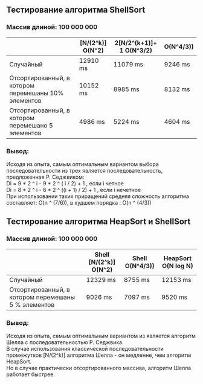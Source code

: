 ##  Тестирование алгоритма ShellSort
### Массив длиной: 100 000 000


|                                                      | **[N/(2^k)] O(N^2)** | **2[N/2^(k+1)]+ 1 O(N^3/2)** | **O(N^4/3))** |
| ---                                                  | ---                  | ---                     | ---       |
| Cлучайный                                            | 12910 ms             |   11079 ms              | 9246 ms   |
| Отсортированный, в котором перемешаны 10% элементов  | 10152 ms             |   8985 ms               | 8132 ms   |
| Отсортированный, в котором перемешано 5   элементов  | 4986 ms              |   5224 ms               | 4604 ms   |


### Вывод:
  Исходя из опыта, самым оптимальным вариантом выбора последовательности из трех является
  последовательность, предложенная Р. Седжвиком:  
  Di = 9 * 2 ^ i - 9 * 2 ^ ( i / 2) + 1       ,  если i четное  
  Di = 8 * 2 ^ i - 6 * 2 ^ ((i + 1) / 2) + 1 ,  если i нечетное  
  При использовании таких приращений средняя сложность алгоритма составляет: O(n ^ (7/6)), в худшем порядка : O(n ^ (4/3))  


##  Тестирование алгоритма HeapSort и ShellSort
### Массив длиной: 100 000 000


|                                                      | Shell **[N/(2^k)] O(N^2)** | Shell  **O(N^4/3))**  |  HeapSort **O(N log N)** |
| ---                                                  | ---                        | ---                   | ---                       |
| Cлучайный                                            | 12329 ms                   | 8755 ms               | 12153 ms                  |
| Отсортированный, в котором перемешаны 5 % элементов  | 9026  ms                   | 7097 ms               | 9520 ms                   |

### Вывод:
  Исходя из опыта, самым оптимальным вариантом из является алгоритм Шелла с последовательностью Р. Седжвика.  
  В случае использования классической последовательности промежутков [N/(2^k)] алгоритма Шелла - он медленне, чем алгоритм HeapSort.  
  Но в случае практически отсортированного массива, алгоритм Шелла работает быстрее.  



